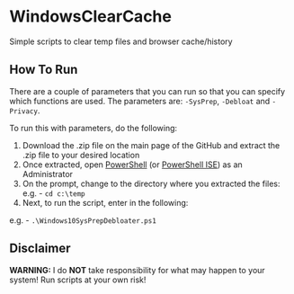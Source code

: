 # WindowsClearCache
Simple scripts to clear temp files and browser cache/history

## How To Run

There are a couple of parameters that you can run so that you can specify which functions are used. The parameters are:
`-SysPrep`, `-Debloat` and `-Privacy`.

To run this with parameters, do the following:

1) Download the .zip file on the main page of the GitHub and extract the .zip file to your desired location
2) Once extracted, open [PowerShell](https://docs.microsoft.com/en-us/powershell/scripting/overview?view=powershell-5.1) (or [PowerShell ISE](https://docs.microsoft.com/en-us/powershell/scripting/windows-powershell/ise/introducing-the-windows-powershell-ise?view=powershell-7)) as an Administrator
3) On the prompt, change to the directory where you extracted the files:
   e.g. - `cd c:\temp`
4) Next, to run the script, enter in the following:

e.g. - `.\Windows10SysPrepDebloater.ps1`

## Disclaimer

**WARNING:** I do **NOT** take responsibility for what may happen to your system! Run scripts at your own risk!